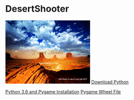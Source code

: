 # DesertShooter
<img src="https://github.com/dnarine1585/Desert-Shooter/blob/master/startscreen.PNG" height="200px">
<a href="https://www.python.org/downloads/">Download Python</a>

<a href="https://www.youtube.com/watch?v=_GikMdhAhv0&feature=youtu.be">Python 3.6 and Pygame Installation</a>
<a href="http://www.lfd.uci.edu/~gohlke/pythonlibs/#pygame">Pygame Wheel File</a>
